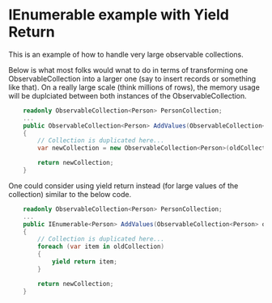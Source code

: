 # IEnumerable<T> example with Yield Return

This is an example of how to handle very large observable collections.

Below is what most folks would wnat to do in terms of transforming one ObservableCollection<T> into a larger one (say to insert records or something like that).
On a really large scale (think millions of rows), the memory usage will be duplciated between both instances of the ObservableCollection<T>.

``` csharp
    readonly ObservableCollection<Person> PersonCollection;
    ...
    public ObservableCollection<Person> AddValues(ObservableCollection<Person> oldCollection)
    {
        // Collection is duplicated here...
        var newCollection = new ObservableCollection<Person>(oldCollection);

        return newCollection;
    }

```

One could consider using yield return instead (for large values of the collection) similar to the below code.

``` csharp
    readonly ObservableCollection<Person> PersonCollection;
    ...
    public IEnumerable<Person> AddValues(ObservableCollection<Person> oldCollection)
    {
        // Collection is duplicated here...
        foreach (var item in oldCollection)
        {
            yield return item;
        }

        return newCollection;
    }

```